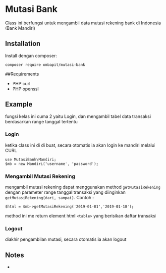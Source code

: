 # Mutasi Bank
Class ini berfungsi untuk mengambil data mutasi rekening bank di Indonesia (Bank Mandiri)

## Installation
Install dengan composer:

	composer require ombapit/mutasi-bank

##Requirements
* PHP curl
* PHP openssl


## Example
fungsi kelas ini cuma 2 yaitu Login, dan mengambil tabel data transaksi berdasarkan range tanggal tertentu

### Login
ketika class ini di di buat, secara otomatis ia akan login ke mandiri melalui CURL
	
	use MutasiBank\Mandiri;
	$mb = new Mandiri('username', 'password');
	
### Mengambil Mutasi Rekening
mengambil mutasi rekening dapat menggunakan method `getMutasiRekening` dengan parameter range tanggal transaksi yang diinginkan `getMutasiRekening(dari, sampai)`. Contoh :
	
	$html = $mb->getMutasiRekening('2019-01-01','2019-01-10');

method ini me return element html `<table>` yang berisikan daftar transaksi

### Logout
diakhir pengambilan mutasi, secara otomatis ia akan logout


## Notes
-